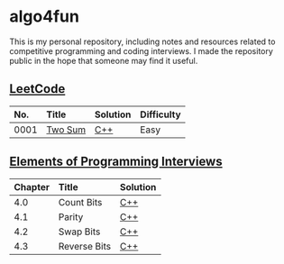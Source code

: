 # algo4fun

This is my personal repository, including notes and resources related to competitive programming and coding interviews. I made the repository public in the hope that someone may find it useful.

## [LeetCode](https://leetcode.com/)

| No.  | Title                                             | Solution                                     | Difficulty |
| :--- | :------------------------------------------------ | :------------------------------------------- | :--------- |
| 0001 | [Two Sum](https://leetcode.com/problems/two-sum/) | [C++](./solutions/leetcode/two-sum/main.cpp) | Easy       |

## [Elements of Programming Interviews](https://elementsofprogramminginterviews.com/)

| Chapter | Title        | Solution                                     |
| :------ | :----------- | :------------------------------------------- |
| 4.0     | Count Bits   | [C++](./solutions/epi/count-bits/main.cpp)   |
| 4.1     | Parity       | [C++](./solutions/epi/parity/main.cpp)       |
| 4.2     | Swap Bits    | [C++](./solutions/epi/swap-bits/main.cpp)    |
| 4.3     | Reverse Bits | [C++](./solutions/epi/reverse-bits/main.cpp) |
